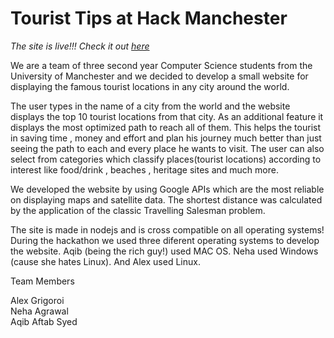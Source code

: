 Tourist Tips at Hack Manchester
==================================
*<dl><dt> The site is live!!! Check it out [here](http://54.247.71.56:3000) </dt></dl>*

We are a team of three second year Computer Science students from the University of Manchester 
and we decided to develop a small website for displaying the famous tourist locations in any 
city around the world. 

The user types in the name of a city from the world and the website
displays the top 10 tourist locations from that city. As an additional feature it displays the 
most optimized path to reach all of them. This helps the tourist in saving time , money and effort
and plan his journey much better than just seeing the path to each and every place he wants to visit.
The user can also select from categories which classify places(tourist locations) according to 
interest like food/drink , beaches , heritage sites and much more. 

We developed the website by using Google APIs which are the most reliable on displaying maps
and satellite data. The shortest distance was calculated by the application of the classic 
Travelling Salesman problem.

The site is made in nodejs and is cross compatible on all operating systems! During the hackathon we used three diferent
operating systems to develop the website. Aqib (being the rich guy!) used MAC OS. Neha used Windows
(cause she hates Linux). And Alex used Linux.

<dl>
<dt> Team Members </dt>
<dl>
<dt> Alex Grigoroi </dt>
<dt> Neha Agrawal </dt>
<dt> Aqib Aftab Syed </dt>
</dl>
</dl>